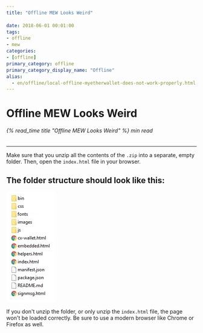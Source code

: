 ```yaml
---
title: "Offline MEW Looks Weird"

date: 2018-06-01 00:01:00
tags:
- offline
- mew
categories:
- [offline]
primary_category: offline
primary_category_display_name: "Offline"
alias:
  - en/offline/local-offline-myetherwallet-does-not-work-properly.html
---
```


# **Offline MEW Looks Weird**

###### {% read_time title "Offline MEW Looks Weird" %} min read

* * *

Make sure that you unzip all the contents of the `.zip` into a separate, empty folder. Then, open the `index.html` file in your browser. 

## **The folder structure should look like this:**

<img src="/images/posts/offline/Wb08Tm3.jpg" width="">

If you don't unzip the folder, or only unzip the `index.html` file, the page won't be loaded correctly. Be sure to use a modern browser like Chrome or Firefox as well.
